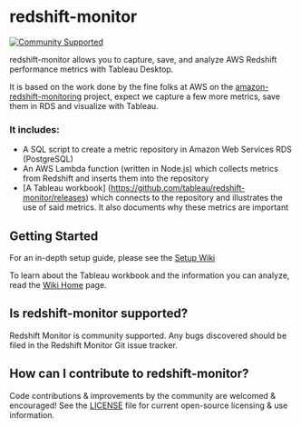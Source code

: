 # redshift-monitor
[![Community Supported](https://img.shields.io/badge/Support%20Level-Community%20Supported-457387.svg)](https://www.tableau.com/support-levels-it-and-developer-tools)

redshift-monitor allows you to capture, save, and analyze AWS Redshift performance metrics with Tableau Desktop.

It is based on the work done by the fine folks at AWS on the [amazon-redshift-monitoring](https://github.com/awslabs/amazon-redshift-monitoring) project, expect we capture a few more metrics, save them in RDS and visualize with Tableau.

### It includes:

* A SQL script to create a metric repository in Amazon Web Services RDS (PostgreSQL)
* An AWS Lambda function (written in Node.js) which collects metrics from Redshift and inserts them into the repository
* [A Tableau workbook] (https://github.com/tableau/redshift-monitor/releases) which connects to the repository and illustrates the use of said metrics. It also documents why these metrics are important

Getting Started
---------------
For an in-depth setup guide, please see the [Setup Wiki](https://github.com/tableau/redshift-monitor/wiki/Setup)

To learn about the Tableau workbook and the information you can analyze, read the  [Wiki Home](https://github.com/tableau/redshift-monitor/wiki) page.

Is redshift-monitor supported?
---------------
Redshift Monitor is community supported. Any bugs discovered should be filed in the Redshift Monitor Git issue tracker.

How can I contribute to redshift-monitor?
---------------
Code contributions & improvements by the community are welcomed & encouraged! See the [LICENSE](https://github.com/tableau/redshift-monitor/blob/master/LICENSE) file for current open-source licensing & use information.
